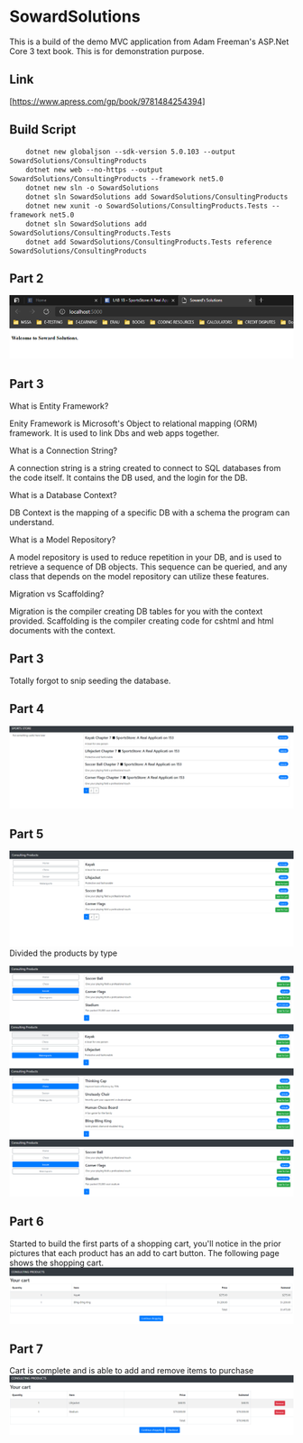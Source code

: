 # SowardSolutions
This is a build of the demo MVC application from Adam Freeman's ASP.Net Core 3 text book. This is for demonstration purpose. 

## Link 
[https://www.apress.com/gp/book/9781484254394]
## Build Script

        dotnet new globaljson --sdk-version 5.0.103 --output SowardSolutions/ConsultingProducts
        dotnet new web --no-https --output SowardSolutions/ConsultingProducts --framework net5.0
        dotnet new sln -o SowardSolutions
        dotnet sln SowardSolutions add SowardSolutions/ConsultingProducts 
        dotnet new xunit -o SowardSolutions/ConsultingProducts.Tests --framework net5.0
        dotnet sln SowardSolutions add SowardSolutions/ConsultingProducts.Tests 
        dotnet add SowardSolutions/ConsultingProducts.Tests reference SowardSolutions/ConsultingProducts 
        
## Part 2
![Part2](Archive/LAB_1B_Part2.PNG)

## Part 3
What is Entity Framework?

Enity Framework is Microsoft's Object to relational mapping (ORM) framework. 
It is used to link Dbs and web apps together.

What is a Connection String?

A connection string is a string created to connect to SQL databases from the code itself.
It contains the DB used, and the login for the DB.

What is a Database Context?

DB Context is the mapping of a specific DB with a schema the program can understand.

What is a Model Repository?

A model repository is used to reduce repetition in your DB, and is used to retrieve a sequence of DB objects.
This sequence can be queried, and any class that depends on the model repository can utilize these features.

Migration vs Scaffolding?

Migration is the compiler creating DB tables for you with the context provided.
Scaffolding is the compiler creating code for cshtml and html documents with the context.

## Part 3
Totally forgot to snip seeding the database.

## Part 4
![Part4](Archive/part4.PNG)

## Part 5
![Part5](Archive/CH8_HomePageStore.PNG)
Divided the products by type 

![Part5](Archive/Ch8Soccer.PNG)
![Part5](Archive/Ch8Watersports.PNG)
![Part5](Archive/Ch8Chess.PNG)
![Part5](Archive/Ch8Soccer.PNG)

## Part 6
Started to build the first parts of a shopping cart, you'll notice in the prior pictures that each product has an add to cart button. The following page shows the shopping cart.
![Part5](Archive/Ch8_ShoppingCart.PNG)

## Part 7 
Cart is complete and is able to add and remove items to purchase
![Part](Archive/Ch9Part7.PNG)

